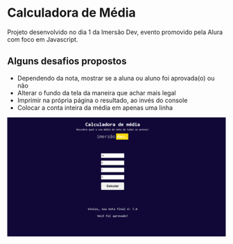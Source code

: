 # Calculadora de Média

Projeto desenvolvido no dia 1 da Imersão Dev, evento promovido pela Alura com foco em Javascript.

## Alguns desafios propostos

- Dependendo da nota, mostrar se a aluna ou aluno foi aprovada(o) ou não
- Alterar o fundo da tela da maneira que achar mais legal
- Imprimir na própria página o resultado, ao invés do console
- Colocar a conta inteira da média em apenas uma linha

![Interface da Calculadora](https://github.com/SantiVinius/calculadora-media/blob/main/calculadora-v2.png?raw=true)
